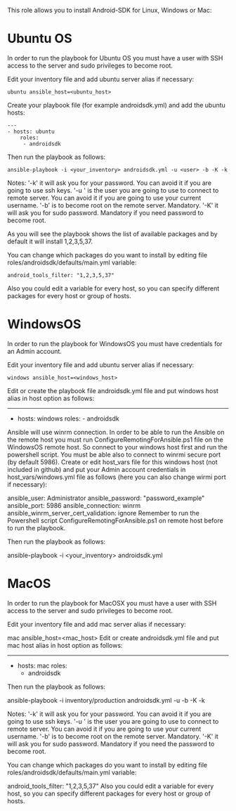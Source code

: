 This role allows you to install Android-SDK for Linux, Windows or Mac:

# Ubuntu OS

In order to run the playbook for Ubuntu OS you must have a user with SSH access to the server and sudo privileges to become root.

Edit your inventory file and add ubuntu server alias if necessary:
```
ubuntu ansible_host=<ubuntu_host>
```
Create your playbook file (for example androidsdk.yml) and add the ubuntu hosts:

```
--- 
- hosts: ubuntu
    roles:
     - androidsdk
```

Then run the playbook as follows:

```
ansible-playbook -i <your_inventory> androidsdk.yml -u <user> -b -K -k
```
Notes:
'-k' it will ask you for your password. You can avoid it if you are going to use ssh keys.
'-u <user>' is the user you are going to use to connect to remote server. You can avoid it if you are going to use your current username.
'-b' is to become root on the remote server. Mandatory.
'-K' it will ask you for sudo password. Mandatory if you need password to become root.

As you will see the playbook shows the list of available packages and by default it will install 1,2,3,5,37.

You can change which packages do you want to install by editing file roles/androidsdk/defaults/main.yml variable:

```
android_tools_filter: "1,2,3,5,37"
```

Also you could edit a variable for every host, so you can specify different packages for every host or group of hosts.

# WindowsOS

In order to run the playbook for WindowsOS you must have credentials for an Admin account.

Edit your inventory file and add ubuntu server alias if necessary:
```
windows ansible_host=<windows_host>
```
Edit or create the playbook file androidsdk.yml file and put windows host alias in host option as follows:

--- 
- hosts: windows
     roles:
        - androidsdk

Ansible will use winrm connection. In order to be able to run the Ansible on the remote host you must run ConfigureRemotingForAnsible.ps1 file on the WindowsOS remote host. So connect to your windows host first and run the powershell script. You must be able also to connect to winrmi secure port (by default 5986).
Create or edit host_vars file for this windows host (not included in github) and put your Admin account credentials in host_vars/windows.yml file as follows (here you can also change wirmi port if necessary):

ansible_user: Administrator
ansible_password: "password_example"
ansible_port: 5986
ansible_connection: winrm
ansible_winrm_server_cert_validation: ignore
Remember to run the Powershell script ConfigureRemotingForAnsible.ps1 on remote host before to run the playbook.

Then run the playbook as follows:

ansible-playbook -i <your_inventory> androidsdk.yml

# MacOS

In order to run the playbook for MacOSX you must have a user with SSH access to the server and sudo privileges to become root.

Edit your inventory file and add mac server alias if necessary:

mac ansible_host=<mac_host>
Edit or create androidsdk.yml file and put mac host alias in host option as follows:

--- 
- hosts: mac
   roles:
     - androidsdk

Then run the playbook as follows:

ansible-playbook -i inventory/production androidsdk.yml -u <user> -b -K -k

Notes:
'-k' it will ask you for your password. You can avoid it if you are going to use ssh keys.
'-u <user>' is the user you are going to use to connect to remote server. You can avoid it if you are going to use your current username.
'-b' is to become root on the remote server. Mandatory.
'-K' it will ask you for sudo password. Mandatory if you need the password to become root.

You can change which packages do you want to install by editing file roles/androidsdk/defaults/main.yml variable:

android_tools_filter: "1,2,3,5,37"
Also you could edit a variable for every host, so you can specify different packages for every host or group of hosts.
